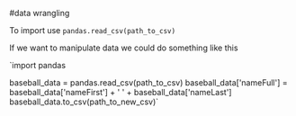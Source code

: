 #data wrangling

To import use `pandas.read_csv(path_to_csv)`

If we want to manipulate data we could do something like this

`import pandas

baseball_data = pandas.read_csv(path_to_csv)
baseball_data['nameFull'] = baseball_data['nameFirst'] + ' ' + baseball_data['nameLast']
baseball_data.to_csv(path_to_new_csv)`

